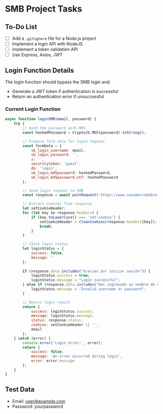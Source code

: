 # SMB Project Tasks

## To-Do List
- [ ] Add a `.gitignore` file for a Node.js project
- [ ] Implement a login API with NodeJS
- [ ] Implement a token validation API
- [ ] Use Express, Axios, JWT

## Login Function Details
The login function should bypass the SMB login and:
- Generate a JWT token if authentication is successful
- Return an authentication error if unsuccessful

### Current Login Function
```javascript
async function loginSMB(email, password) {
    try {
        // Hash the password with MD5
        const hashedPassword = CryptoJS.MD5(password).toString();

        // Prepare form data for login request
        const formData = {
            vb_login_username: email,
            vb_login_password: '',
            s: '',
            securitytoken: 'guest',
            do: 'login',
            vb_login_md5password: hashedPassword,
            vb_login_md5password_utf: hashedPassword
        };

        // Send login request to SMB
        const response = await postRequest('https://www.sexomercadobcn.com/login.php?do=login', formData)

        // Extract cookies from response
        let setCookieHeader;
        for (let key in response.headers) {
            if (key.toLowerCase() === 'set-cookie') {
                setCookieHeader = cleanCookies(response.headers[key]);
                break;
            }
        }

        // Check login status
        let loginStatus = {
            success: false,
            message: ''
        };
        
        if (response.data.includes("Gracias por iniciar sesión")) {
            loginStatus.success = true;
            loginStatus.message = "Login successful";
        } else if (response.data.includes("Has ingresado un nombre de usuario o contraseña no válido")) {
            loginStatus.message = "Invalid username or password";
        }

        // Return login result
        return {
            success: loginStatus.success,
            message: loginStatus.message,
            status: response.status,
            cookies: setCookieHeader || '',
            email
        };
    } catch (error) {
        console.error('Login error:', error);
        return {
            success: false,
            message: 'An error occurred during login',
            error: error.message
        };
    }
}
```

## Test Data
- Email: user@example.com 
- Password: yourpassword